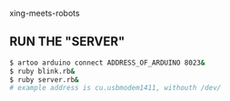 xing-meets-robots
## RUN THE "SERVER"
 ```bash
$ artoo arduino connect ADDRESS_OF_ARDUINO 8023&
$ ruby blink.rb&
$ ruby server.rb&
# example address is cu.usbmodem1411, withouth /dev/
 ```